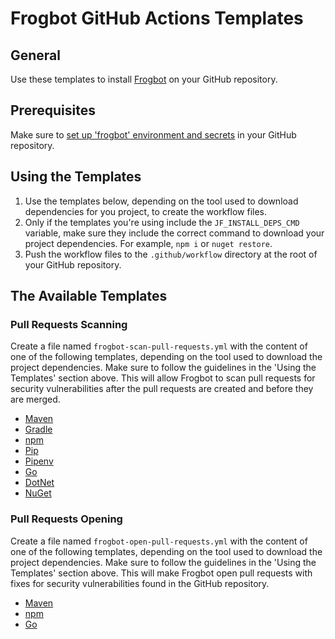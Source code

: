 # Frogbot GitHub Actions Templates
## General
Use these templates to install [Frogbot](https://github.com/jfrog/frogbot/blob/master/README.md#frogbot) on your GitHub repository.

## Prerequisites
Make sure to [set up 'frogbot' environment and secrets](../../README.md#install-frogbot-using-github-actions) in your GitHub repository.

## Using the Templates
1. Use the templates below, depending on the tool used to download dependencies for you project, to create the workflow files.
2. Only if the templates you're using include the `JF_INSTALL_DEPS_CMD` variable, make sure they include the correct command to download your project dependencies. For example, `npm i` or `nuget restore`. 
3. Push the workflow files to the `.github/workflow` directory at the root of your GitHub repository.

## The Available Templates
### Pull Requests Scanning
Create a file named `frogbot-scan-pull-requests.yml` with the content of one of the following templates, depending on the tool used to download the project dependencies. Make sure to follow the guidelines in the 'Using the Templates' section above. This will allow Frogbot to scan pull requests for security vulnerabilities after the pull requests are created and before they are merged.
- [Maven](scan-pull-request/frogbot-scan-pr-maven.yml)
- [Gradle](scan-pull-request/frogbot-scan-pr-gradle.yml)
- [npm](scan-pull-request/frogbot-scan-pr-npm.yml)
- [Pip](scan-pull-request/frogbot-scan-pr-pip.yml)
- [Pipenv](scan-pull-request/frogbot-scan-pr-pipenv.yml)
- [Go](scan-pull-request/frogbot-scan-pr-go.yml)
- [DotNet](scan-pull-request/frogbot-scan-pr-dotnet.yml)
- [NuGet](scan-pull-request/frogbot-scan-pr-nuget.yml)
### Pull Requests Opening
Create a file named `frogbot-open-pull-requests.yml` with the content of one of the following templates, depending on the tool used to download the project dependencies. Make sure to follow the guidelines in the 'Using the Templates' section above. This will make Frogbot open pull requests with fixes for security vulnerabilities found in the GitHub repository.
- [Maven](create-fix-pull-requests/frogbot-scan-and-fix-maven.yml)
- [npm](create-fix-pull-requests/frogbot-scan-and-fix-npm.yml)
- [Go](create-fix-pull-requests/frogbot-scan-and-fix-go.yml)
